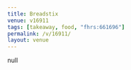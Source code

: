 ```yaml
---
title: Breadstix
venue: v16911
tags: [takeaway, food, "fhrs:661696"]
permalink: /v/16911/
layout: venue
---
```

null